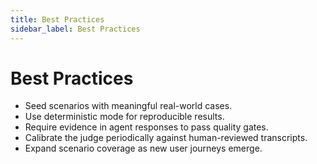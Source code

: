 ```yaml
---
title: Best Practices
sidebar_label: Best Practices
---
```


# Best Practices

- Seed scenarios with meaningful real-world cases.
- Use deterministic mode for reproducible results.
- Require evidence in agent responses to pass quality gates.
- Calibrate the judge periodically against human-reviewed transcripts.
- Expand scenario coverage as new user journeys emerge.

